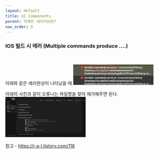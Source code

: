 ```yaml
---
layout: default
title: UI Components
parent: 리액트 네이티브란?
nav_order: 3
---
```



### IOS 빌드 시 에러 (Multiple commands produce ....)
<br/>

아래와 같은 에러현상이 나타났을 때 
<img src="React/React Native/ios_build_error/ios_build_error_1.png" width="50%"></img>

아래의 사진과 같이 오류나는 파일명을 찾아 제거해주면 된다.
<img src="React/React Native/ios_build_error/ios_build_error_2.jpeg" width="50%"></img>

참고 - <https://j-a-l.tistory.com/118>
